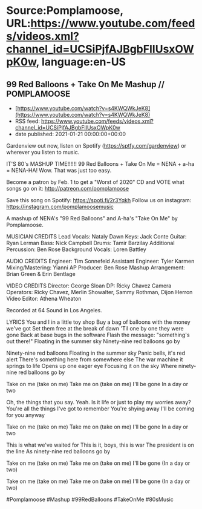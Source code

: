 # Source:Pomplamoose, URL:https://www.youtube.com/feeds/videos.xml?channel_id=UCSiPjfAJBgbFlIUsxOWpK0w, language:en-US

## 99 Red Balloons + Take On Me Mashup // POMPLAMOOSE
 - [https://www.youtube.com/watch?v=s4KWQWkJeK8](https://www.youtube.com/watch?v=s4KWQWkJeK8)
 - RSS feed: https://www.youtube.com/feeds/videos.xml?channel_id=UCSiPjfAJBgbFlIUsxOWpK0w
 - date published: 2021-01-21 00:00:00+00:00

Gardenview out now, listen on Spotify (https://sptfy.com/gardenview) or wherever you listen to music.

 IT'S 80's MASHUP TIME!!!!!! 99 Red Balloons + Take On Me = NENA + a-ha = NENA-HA! Wow. That was just too easy.

Become a patron by Feb. 1 to get a "Worst of 2020" CD and VOTE what songs go on it: http://patreon.com/pomplamoose

Save this song on Spotify: https://spoti.fi/2r3Yqkh
Follow us on instagram: https://instagram.com/pomplamoosemusic

A mashup of NENA's "99 Red Balloons" and A-ha's "Take On Me" by Pomplamoose.

MUSICIAN CREDITS
Lead Vocals: Nataly Dawn
Keys: Jack Conte
Guitar: Ryan Lerman
Bass: Nick Campbell
Drums: Tamir Barzilay
Additional Percussion: Ben Rose
Background Vocals: Loren Battley

AUDIO CREDITS
Engineer: Tim Sonnefeld 
Assistant Engineer: Tyler Karmen
Mixing/Mastering: Yianni AP
Producer: Ben Rose
Mashup Arrangement: Brian Green & Erin Bentlage

VIDEO CREDITS
Director: George Sloan
DP: Ricky Chavez
Camera Operators: Ricky Chavez, Merlin Showalter, Sammy Rothman, Dijon Herron
Video Editor: Athena Wheaton

Recorded at 64 Sound in Los Angeles.

LYRICS
You and I in a little toy shop
Buy a bag of balloons with the money we've got
Set them free at the break of dawn
'Til one by one they were gone
Back at base bugs in the software
Flash the message: "something's out there!"
Floating in the summer sky
Ninety-nine red balloons go by

Ninety-nine red balloons
Floating in the summer sky
Panic bells, it's red alert
There's something here from somewhere else
The war machine it springs to life
Opens up one eager eye
Focusing it on the sky
Where ninety-nine red balloons go by

Take on me (take on me)
Take me on (take on me)
I'll be gone
In a day or two

Oh, the things that you say. Yeah.
Is it life or just to play my worries away?
You're all the things I've got to remember
You're shying away
I'll be coming for you anyway

Take on me (take on me)
Take me on (take on me)
I'll be gone
In a day or two

This is what we've waited for
This is it, boys, this is war
The president is on the line
As ninety-nine red balloons go by

Take on me (take on me)
Take me on (take on me)
I'll be gone
(In a day or two)

Take on me (take on me)
Take me on (take on me)
I'll be gone
(In a day or two)

#Pomplamoose #Mashup #99RedBalloons #TakeOnMe #80sMusic

